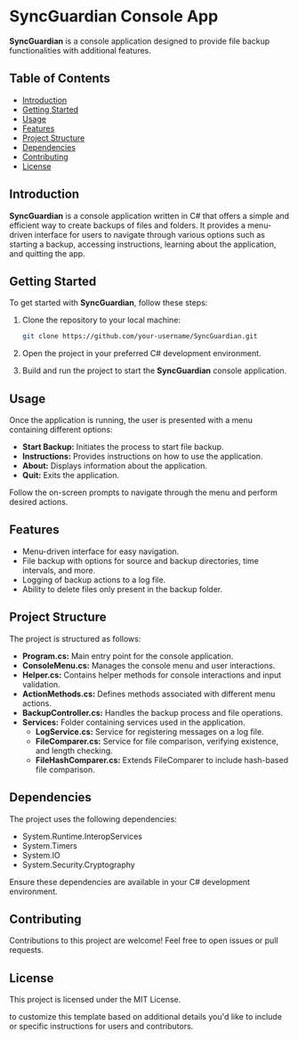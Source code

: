 # SyncGuardian Console App

**SyncGuardian** is a console application designed to provide file backup functionalities with additional features.

## Table of Contents

- [Introduction](#introduction)
- [Getting Started](#getting-started)
- [Usage](#usage)
- [Features](#features)
- [Project Structure](#project-structure)
- [Dependencies](#dependencies)
- [Contributing](#contributing)
- [License](#license)

## Introduction

**SyncGuardian** is a console application written in C# that offers a simple and efficient way to create backups of files and folders. It provides a menu-driven interface for users to navigate through various options such as starting a backup, accessing instructions, learning about the application, and quitting the app.

## Getting Started

To get started with **SyncGuardian**, follow these steps:

1. Clone the repository to your local machine:

    ```bash
    git clone https://github.com/your-username/SyncGuardian.git
    ```

2. Open the project in your preferred C# development environment.

3. Build and run the project to start the **SyncGuardian** console application.

## Usage

Once the application is running, the user is presented with a menu containing different options:

- **Start Backup:** Initiates the process to start file backup.
- **Instructions:** Provides instructions on how to use the application.
- **About:** Displays information about the application.
- **Quit:** Exits the application.

Follow the on-screen prompts to navigate through the menu and perform desired actions.

## Features

- Menu-driven interface for easy navigation.
- File backup with options for source and backup directories, time intervals, and more.
- Logging of backup actions to a log file.
- Ability to delete files only present in the backup folder.

## Project Structure

The project is structured as follows:

- **Program.cs:** Main entry point for the console application.
- **ConsoleMenu.cs:** Manages the console menu and user interactions.
- **Helper.cs:** Contains helper methods for console interactions and input validation.
- **ActionMethods.cs:** Defines methods associated with different menu actions.
- **BackupController.cs:** Handles the backup process and file operations.
- **Services:** Folder containing services used in the application.
  - **LogService.cs:** Service for registering messages on a log file.
  - **FileComparer.cs:** Service for file comparison, verifying existence, and length checking.
  - **FileHashComparer.cs:** Extends FileComparer to include hash-based file comparison.

## Dependencies

The project uses the following dependencies:

- System.Runtime.InteropServices
- System.Timers
- System.IO
- System.Security.Cryptography

Ensure these dependencies are available in your C# development environment.

## Contributing

Contributions to this project are welcome! Feel free to open issues or pull requests.

## License

This project is licensed under the MIT License.

to customize this template based on additional details you'd like to include or specific instructions for users and contributors.
